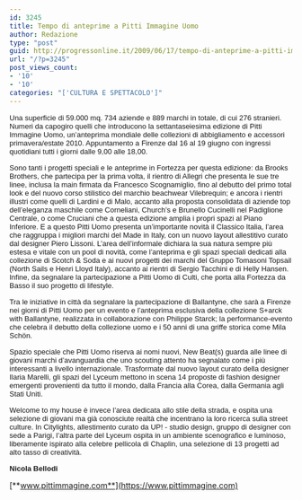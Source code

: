 ```yaml
---
id: 3245
title: Tempo di anteprime a Pitti Immagine Uomo
author: Redazione
type: "post"
guid: http://progressonline.it/2009/06/17/tempo-di-anteprime-a-pitti-immagine-uomo/
url: "/?p=3245"
post_views_count:
- '10'
- '10'
categories: "['CULTURA E SPETTACOLO']"
---
```


<font face="Tahoma, sans-serif"><font size="2">Una superficie di 59.000 mq. 734 aziende e 889 marchi in totale, di cui 276 stranieri. Numeri da capogiro quelli che introducono la settantaseiesima edizione di Pitti Immagine Uomo, un’anteprima mondiale delle collezioni di abbigliamento e accessori primavera/estate 2010. Appuntamento a Firenze dal 16 al 19 giugno con ingressi quotidiani tutti i giorni dalle 9,00 alle 18,00.</font></font>

<font face="Tahoma, sans-serif"><font size="2">Sono tanti i progetti speciali e le anteprime in Fortezza per questa edizione: da Brooks Brothers, che partecipa per la prima volta, il rientro di Allegri che presenta le sue tre linee, inclusa la main firmata da Francesco Scognamiglio, fino al debutto del primo total look e del nuovo corso stilistico del marchio beachwear Vilebrequin; e ancora i rientri illustri come quelli di Lardini e di Malo, accanto alla proposta consolidata di aziende top dell’eleganza maschile come Corneliani, Church’s e Brunello Cucinelli nel Padiglione Centrale, o come Cruciani che a questa edizione amplia i propri spazi al Piano Inferiore. E a questo Pitti Uomo presenta un’importante novità il Classico Italia, l’area che raggruppa i migliori marchi del Made in Italy, con un nuovo layout allestitivo curato dal designer Piero Lissoni. L’area dell’informale dichiara la sua natura sempre più estesa e vitale con un pool di novità, come l’anteprima e gli spazi speciali dedicati alla collezione di Scotch &amp; Soda e ai nuovi progetti dei marchi del Gruppo Tomasoni Topsail (North Sails e Henri Lloyd Italy), accanto ai rientri di Sergio Tacchini e di Helly Hansen. Infine, da segnalare la partecipazione a Pitti Uomo di Culti, che porta alla Fortezza da Basso il suo progetto di lifestyle.</font></font>

<font face="Tahoma, sans-serif"><font size="2">Tra le iniziative in città da segnalare la partecipazione di Ballantyne, che sarà a Firenze nei giorni di Pitti Uomo per un evento e l’anteprima esclusiva della collezione S+arck with Ballantyne, realizzata in collaborazione con Philippe Starck; la performance-evento che celebra il debutto della collezione uomo e i 50 anni di una griffe storica come Mila Schön.</font></font>

<font face="Tahoma, sans-serif"><font size="2">Spazio speciale che Pitti Uomo riserva ai nomi nuovi, New Beat(s) guarda alle linee di giovani marchi d’avanguardia che uno scouting attento ha segnalato come i più interessanti a livello internazionale. Trasformate dal nuovo layout curato della designer Ilaria Marelli, gli spazi del Lyceum mettono in scena 14 proposte di fashion designer emergenti provenienti da tutto il mondo, dalla Francia alla Corea, dalla Germania agli Stati Uniti.</font></font>

<font face="Tahoma, sans-serif"><font size="2">Welcome to my house è invece l’area dedicata allo stile della strada, e ospita una selezione di giovani ma già conosciute realtà che incentrano la loro ricerca sulla street culture. In Citylights, allestimento curato da UP! - studio design, gruppo di designer con sede a Parigi, l’altra parte del Lyceum ospita in un ambiente scenografico e luminoso, liberamente ispirato alla celebre pellicola di Chaplin, una selezione di 13 progetti ad alto tasso di creatività.</font></font>

<font face="Tahoma, sans-serif"><font size="2">**Nicola Bellodi**</font></font>

[**www.pittimmagine.com**](https://www.pittimmagine.com)